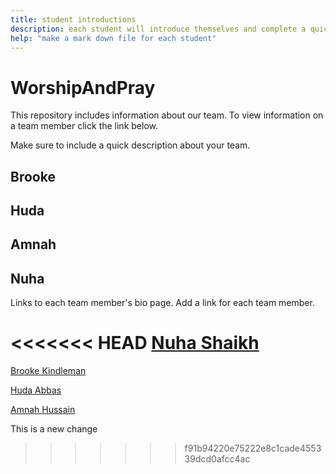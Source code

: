 ```yaml
---
title: student introductions
description: each student will introduce themselves and complete a quick bio
help: "make a mark down file for each student"
---
```


# WorshipAndPray

This repository includes information about our team. To view information on a team member click the link below.

Make sure to include a quick description about your team.

## Brooke
## Huda
## Amnah
## Nuha


Links to each team member's bio page. Add a link for each team member.

<<<<<<< HEAD
[Nuha Shaikh](/nuha.md)
=======
[Brooke Kindleman](/brooke.md)

[Huda Abbas](/hudaabbas.md)

[Amnah Hussain](/amnah.md)

This is a new change
>>>>>>> f91b94220e75222e8c1cade455339dcd0afcc4ac
